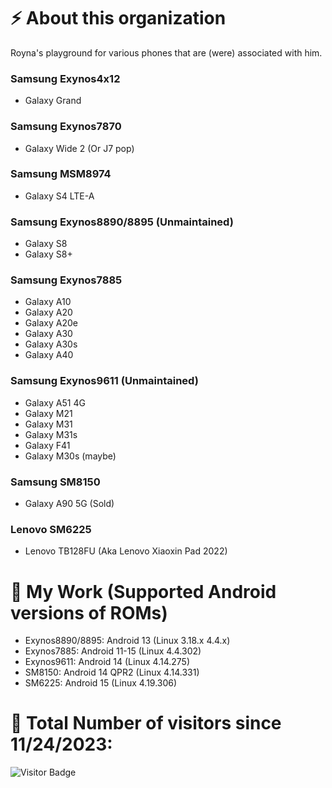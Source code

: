 # ⚡ About this organization

Royna's playground for various phones that are (were) associated with him.

### Samsung Exynos4x12
- Galaxy Grand
### Samsung Exynos7870
- Galaxy Wide 2 (Or J7 pop)
### Samsung MSM8974
- Galaxy S4 LTE-A
### Samsung Exynos8890/8895 (Unmaintained)
- Galaxy S8
- Galaxy S8+
### Samsung Exynos7885
- Galaxy A10
- Galaxy A20
- Galaxy A20e
- Galaxy A30
- Galaxy A30s
- Galaxy A40
### Samsung Exynos9611 (Unmaintained)
- Galaxy A51 4G
- Galaxy M21
- Galaxy M31
- Galaxy M31s
- Galaxy F41
- Galaxy M30s (maybe)
### Samsung SM8150
- Galaxy A90 5G (Sold)
### Lenovo SM6225
- Lenovo TB128FU (Aka Lenovo Xiaoxin Pad 2022)

# 🔭 My Work (Supported Android versions of ROMs)
- Exynos8890/8895: Android 13 (Linux 3.18.x 4.4.x)
- Exynos7885: Android 11-15 (Linux 4.4.302)
- Exynos9611: Android 14 (Linux 4.14.275)
- SM8150: Android 14 QPR2 (Linux 4.14.331)
- SM6225: Android 15 (Linux 4.19.306)

# 🤔 Total Number of visitors since 11/24/2023:
![Visitor Badge](https://visitor-badge.laobi.icu/badge?page_id=Roynas-Android-Playground)
